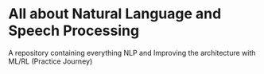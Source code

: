 # All about Natural Language and Speech Processing
A repository containing everything NLP and Improving the architecture with ML/RL (Practice Journey) 
   
                                      
